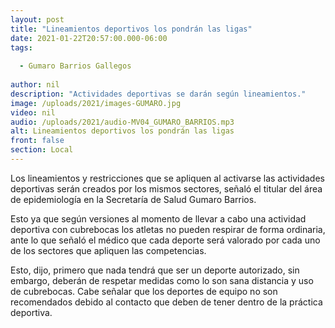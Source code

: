 ```yaml
---
layout: post
title: "Lineamientos deportivos los pondrán las ligas"
date: 2021-01-22T20:57:00.000-06:00
tags:
  
  - Gumaro Barrios Gallegos
  
author: nil
description: "Actividades deportivas se darán según lineamientos."
image: /uploads/2021/images-GUMARO.jpg
video: nil
audio: /uploads/2021/audio-MV04_GUMARO_BARRIOS.mp3
alt: Lineamientos deportivos los pondrán las ligas
front: false
section: Local
---
```


Los lineamientos y restricciones que se apliquen al activarse las actividades deportivas serán creados por los mismos sectores, señaló el titular del área de epidemiología en la Secretaría de Salud Gumaro Barrios.

Esto ya que según versiones al momento de llevar a cabo una actividad deportiva con cubrebocas los atletas no pueden respirar de forma ordinaria, ante lo que señaló el médico que cada deporte será valorado por cada uno de los sectores que apliquen las competencias.

Esto, dijo, primero que nada tendrá que ser un deporte autorizado, sin embargo, deberán de respetar medidas como lo son sana distancia y uso de cubrebocas. Cabe señalar que los deportes de equipo no son recomendados debido al contacto que deben de tener dentro de la práctica deportiva.